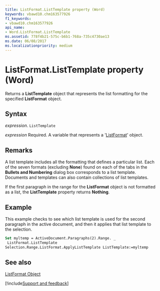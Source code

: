 ```yaml
---
title: ListFormat.ListTemplate property (Word)
keywords: vbawd10.chm163577926
f1_keywords:
- vbawd10.chm163577926
api_name:
- Word.ListFormat.ListTemplate
ms.assetid: 778f4b21-575c-b6b1-768a-735c4730ae13
ms.date: 06/08/2017
ms.localizationpriority: medium
---
```



# ListFormat.ListTemplate property (Word)

Returns a **ListTemplate** object that represents the list formatting for the specified **ListFormat** object.


## Syntax

_expression_. `ListTemplate`

_expression_ Required. A variable that represents a '[ListFormat](Word.ListFormat.md)' object.


## Remarks

A list template includes all the formatting that defines a particular list. Each of the seven formats (excluding **None**) found on each of the tabs in the **Bullets and Numbering** dialog box corresponds to a list template. Documents and templates can also contain collections of list templates.

If the first paragraph in the range for the **ListFormat** object is not formatted as a list, the **ListTemplate** property returns **Nothing**.


## Example

This example checks to see which list template is used for the second paragraph in the active document, and then it applies that list template to the selection.


```vb
Set myltemp = ActiveDocument.Paragraphs(2).Range. _ 
 ListFormat.ListTemplate 
Selection.Range.ListFormat.ApplyListTemplate ListTemplate:=myltemp
```


## See also


[ListFormat Object](Word.ListFormat.md)

[!include[Support and feedback](~/includes/feedback-boilerplate.md)]